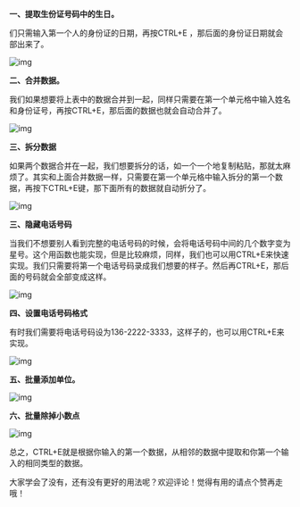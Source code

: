 **一、提取生份证号码中的生日。**

们只需输入第一个人的身份证的日期，再按CTRL+E ，那后面的身份证日期就会部出来了。

![img](https://pic.rmb.bdstatic.com/bjh/down/eb3896f5669dc846799cafe3918bbe35.gif)

**二、合并数据。**

我们如果想要将上表中的数据合并到一起，同样只需要在第一个单元格中输入姓名 和身份证号，再按CTRL+E，那后面的数据也就会自动合并了。

![img](https://pic.rmb.bdstatic.com/bjh/down/9c9b9f6b0da8c3861b0dabc61850fe40.gif)

**三、拆分数据**

如果两个数据合并在一起，我们想要拆分的话，如一个一个地复制粘贴，那就太麻烦了。其实和上面合并数据一样，只需要在第一个单元格中输入拆分的第一个数据，再按下CTRL+E键，那下面所有的数据就自动折分了。

![img](https://pic.rmb.bdstatic.com/bjh/down/83af4db4f08219fa449c4d19596d262e.gif)

**三、隐藏电话号码**

当我们不想要别人看到完整的电话号码的时候，会将电话号码中间的几个数字变为星号。这个用函数也能实现，但是比较麻烦，同样，我们也可以用CTRL+E来快速实现。我们只需要将第一个电话号码录成我们想要的样子。然后再CTRL+E，那后面的号码就会全部变成这样。

![img](https://pic.rmb.bdstatic.com/bjh/down/2009830182a1ea8e14a2710255ba4510.gif)

**四、设置电话号码格式**

有时我们需要将电话号码设为136-2222-3333，这样子的，也可以用CTRL+E来实现。

![img](https://pic.rmb.bdstatic.com/bjh/down/f26ff59b2d2ecffdc550c53bcfed567a.gif)

**五、批量添加单位。**

![img](https://pic.rmb.bdstatic.com/bjh/down/5f376554aa25146e4917df3776684f35.gif)

**六、批量除掉小数点**

![img](https://pic.rmb.bdstatic.com/bjh/down/a8e289db3ec4cbac3f70ace7353d947d.gif)

总之，CTRL+E就是根据你输入的第一个数据，从相邻的数据中提取和你第一个输入的相同类型的数据。

大家学会了没有，还有没有更好的用法呢？欢迎评论！觉得有用的请点个赞再走哦！